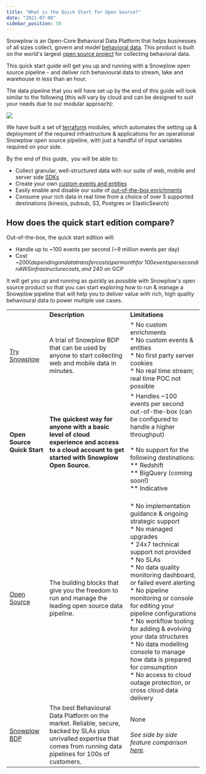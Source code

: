 ```yaml
---
title: "What is the Quick Start for Open Source?"
date: "2021-07-08"
sidebar_position: 50
---
```


Snowplow is an Open-Core Behavioral Data Platform that helps businesses of all sizes collect, govern and model [behavioral data](https://snowplowanalytics.com/what-is-behavioral-data/). This product is built on the world's largest [open source project](https://github.com/snowplow/snowplow) for collecting behavioral data.

This quick start guide will get you up and running with a Snowplow open source pipeline - and deliver rich behavioural data to stream, lake and warehouse in less than an hour. 

The data pipeline that you will have set up by the end of this guide will look similar to the following (this will vary by cloud and can be designed to suit your needs due to our modular approach):

![](images/image-3.png)

We have built a set of [terraform](https://www.terraform.io/docs/language/modules/develop/index.html) modules, which automates the setting up & deployment of the required infrastructure & applications for an operational Snowplow open source pipeline, with just a handful of input variables required on your side. 

By the end of this guide,  you will be able to: 

- Collect granular, well-structured data with our suite of web, mobile and server side [SDKs](/docs/collecting-data/collecting-from-own-applications/index.md)
- Create your own [custom events and entities](/docs/understanding-tracking-design/out-of-the-box-vs-custom-events-and-entities/index.md) 
- Easily enable and disable our suite of [out-of-the-box enrichments](/docs/enriching-your-data/available-enrichments/index.md) 
- Consume your rich data in real time from a choice of over 5 supported destinations (kinesis, pubsub, S3, Postgres or ElasticSearch)

## **How does the quick start edition compare?** 

Out-of-the-box, the quick start edition will: 

- Handle up to ~100 events per second (~9 million events per day)
- Cost ~$200 (depending on data transfer costs) per month for ~100 events per second in AWS infrastructure costs, and ~$240 on GCP

It will get you up and running as quickly as possible with Snowplow's open source product so that you can start exploring how to run & manage a Snowplow pipeline that will help you to deliver value with rich, high quality behavioural data to power multiple use cases. 

<table class="has-fixed-layout"><tbody><tr><td></td><td><strong>Description</strong></td><td><strong>Limitations</strong></td></tr><tr><td><a href="https://try.snowplowanalytics.com/">Try Snowplow</a></td><td>A trial of Snowplow BDP that can be used by anyone to start collecting web and mobile data in minutes.</td><td>* No custom enrichments<br/>* No custom events &amp; entities<br/>* No first party server cookies<br/>* No real time stream; real time POC not possible<br/></td></tr><tr><td><strong>Open Source</strong> <strong>Quick Start</strong></td><td><strong>The quickest way for anyone with a basic level of cloud experience and access to a cloud account to get started with Snowplow Open Source.</strong></td><td>* Handles ~100 events per second out-of-the-box (can be configured to handle a higher throughput)<br/><br/>* No support for the following destinations:<br/>** Redshift<br/>** BigQuery (coming soon!)<br/>** Indicative<br/></td></tr><tr><td><a href="https://snowplowanalytics.com/snowplow-open-source/">Open Source</a></td><td>The building blocks that give you the freedom to run and manage the leading open source data pipeline.</td><td><br/>* No implementation guidance &amp; ongoing strategic support&nbsp;<br/>* No managed upgrades<br/>* 24x7 technical support not provided&nbsp;<br/>* No SLAs<br/>* No data quality monitoring dashboard, or failed event alerting<br/>* No pipeline monitoring or console for editing your pipeline configurations<br/>* No workflow tooling for adding &amp; evolving your data structures<br/>* No data modelling console to manage how data is prepared for consumption<br/>* No access to cloud outage protection, or cross cloud data delivery</td></tr><tr><td><a href="https://snowplowanalytics.com/snowplow-bdp/">Snowplow BDP</a></td><td>The best Behavioural Data Platform on the market. Reliable, secure, backed by SLAs plus unrivalled expertise that comes from running data pipelines for 100s of customers.</td><td>None<br/><br/><em>See side by side feature comparison <a href="/docs/open-source-quick-start/what-is-the-quick-start-for-open-source/feature-comparison/">here</a>.&nbsp;</em></td></tr></tbody></table>
